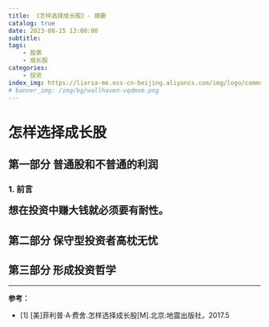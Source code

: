 ```yaml
---
title: 《怎样选择成长股》- 摘要
catalog: true
date: 2023-08-15 13:00:00
subtitle: 
tags:
    - 股票
    - 成长股
categories:
    - 投资
index_img: https://liarsa-me.oss-cn-beijing.aliyuncs.com/img/logo/common_stocks_and_uncommon_profits.jpeg
# banner_img: /img/bg/wallhaven-vqdmxm.png
---
```


# 怎样选择成长股

## 第一部分 普通股和不普通的利润

### 1. 前言

<span style="font-weight: bold; font-size: 20px;">想在投资中赚大钱就必须要有耐性。</span>

## 第二部分 保守型投资者高枕无忧

## 第三部分 形成投资哲学




<hr/>
<b>参考：</b>
<ul>
    <li>[1] [美]菲利普·A·费舍.怎样选择成长股[M].北京:地震出版社，2017.5</li>
</ul>